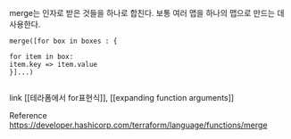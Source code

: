 
merge는 인자로 받은 것들을 하나로 합친다. 보통 여러 맵을 하나의 맵으로 만드는 데 사용한다.

```
merge([for box in boxes : {

for item in box:
item.key => item.value
}]...)


```




link
[[테라폼에서 for표현식]], [[expanding function arguments]]

Reference
https://developer.hashicorp.com/terraform/language/functions/merge
